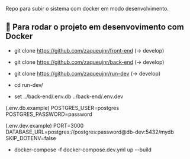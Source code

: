 Repo para subir o sistema com docker em modo desenvolvimento.

## 🚀 Para rodar o projeto em desenvovimento com Docker

- git clone https://github.com/zaqueujnr/front-end (-> develop) 
- git clone https://github.com/zaqueujnr/back-end (-> develop) 
- git clone https://github.com/zaqueujnr/run-dev (-> develop) 
- cd run-dev/
  
- set ../back-end/.env.db ../back-end/.env.dev 

 (.env.db.example) 
  POSTGRES_USER=postgres 
  POSTGRES_PASSWORD=password 

 (.env.dev.example) 
  PORT=3000 
  DATABASE_URL=postgres://postgres:password@db-dev:5432/mydb 
  SKIP_DOTENV=false 

- docker-compose -f docker-compose.dev.yml up --build  

